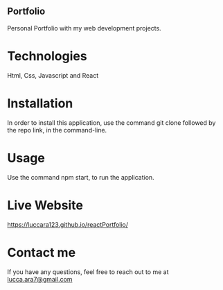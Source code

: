 ## Portfolio

Personal Portfolio with my web development projects.

# Technologies

Html, Css, Javascript and React


# Installation

In order to install this application, use the command git clone followed by the repo link, in the command-line.

# Usage 
Use the command npm start, to run the application.

# Live Website
https://luccara123.github.io/reactPortfolio/

# Contact me

If you have any questions, feel free to reach out to me at lucca.ara7@gmail.com
